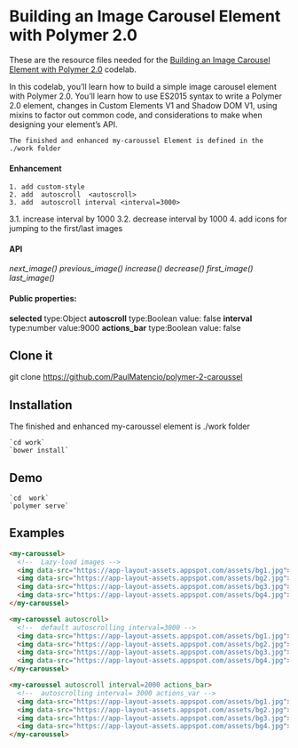 # Building an Image Carousel Element with Polymer 2.0

These are the resource files needed for the [Building an Image Carousel Element with Polymer 2.0](https://codelabs.developers.google.com/codelabs/polymer-2-carousel/) codelab.

In this codelab, you’ll learn how to build a simple image carousel element with Polymer 2.0. You’ll learn how to use ES2015 syntax to write a Polymer 2.0 element, changes in Custom Elements V1 and Shadow DOM V1, using mixins to factor out common code, and considerations to make when designing your element’s API.

`The finished and enhanced my-caroussel Element is defined in the ./work folder`

#### Enhancement
	1. add custom-style
	2. add  autoscroll  <autoscroll>
	3. add  autoscroll interval <interval=3000>
   3.1. increase interval by 1000
	 3.2. decrease interval by 1000
  4. add icons for jumping to the first/last images

#### API

_next_image()_
_previous_image()_
_increase()_
_decrease()_
_first_image()_
_last_image()_

#### Public properties:

**selected**  type:Object
**autoscroll** type:Boolean value: false
**interval**  type:number value:9000
**actions_bar** type:Boolean value: false



## Clone it

  git clone  https://github.com/PaulMatencio/polymer-2-caroussel

## Installation

 The finished and enhanced my-caroussel element is  ./work folder   


 	`cd work`
 	`bower install`

## Demo

	`cd  work`
	`polymer serve`


## Examples


```html
<my-caroussel>
  <!--  Lazy-load images -->
  <img data-src="https://app-layout-assets.appspot.com/assets/bg1.jpg">
  <img data-src="https://app-layout-assets.appspot.com/assets/bg2.jpg">
  <img data-src="https://app-layout-assets.appspot.com/assets/bg3.jpg">
  <img data-src="https://app-layout-assets.appspot.com/assets/bg4.jpg">
</my-caroussel>

<my-caroussel autoscroll>
  <!--  default autoscrolling interval=3000 -->
  <img data-src="https://app-layout-assets.appspot.com/assets/bg1.jpg">
  <img data-src="https://app-layout-assets.appspot.com/assets/bg2.jpg">
  <img data-src="https://app-layout-assets.appspot.com/assets/bg3.jpg">
  <img data-src="https://app-layout-assets.appspot.com/assets/bg4.jpg">
</my-caroussel>

<my-caroussel autoscroll interval=2000 actions_bar>
  <!--  autoscrolling interval= 3000 actions_var -->
  <img data-src="https://app-layout-assets.appspot.com/assets/bg1.jpg">
  <img data-src="https://app-layout-assets.appspot.com/assets/bg2.jpg">
  <img data-src="https://app-layout-assets.appspot.com/assets/bg3.jpg">
  <img data-src="https://app-layout-assets.appspot.com/assets/bg4.jpg">
</my-caroussel>
```
